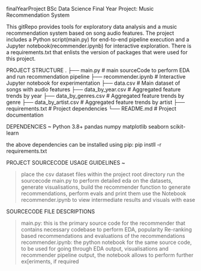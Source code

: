 finalYearProject
BSc Data Science Final Year Project: Music Recommendation System

This gitRepo provides tools for exploratory data analysis and a music recommendation system based on song audio features. 
The project includes a Python script(main.py) for end-to-end pipeline execution and a Jupyter notebook(recommender.ipynb) for interactive exploration.
There is a requirements.txt that enlists the version of packages that were used for this project.


 PROJECT STRUCTURE
.
├── main.py                 # main sourceCode to perform EDA and run recommendation pipeline
├── recommender.ipynb       # Interactive Jupyter notebook for experimentation
├── data.csv                # Main dataset of songs with audio features
├── data_by_year.csv        # Aggregated feature trends by year
├── data_by_genres.csv      # Aggregated feature trends by genre
├── data_by_artist.csv      # Aggregated feature trends by artist
├── requirements.txt        # Project dependencies
└── README.md               # Project documentation


DEPENDENCIES
~
Python 3.8+
pandas
numpy
matplotlib
seaborn
scikit-learn

the above dependencies can be installed using pip: pip instll -r requirements.txt


PROJECT SOURCECODE USAGE GUIDELINES
~
> place the csv dataset files within the project root directory
> run the sourcecode main.py to perform detailed eda on the datasets, generate visualisations, build the recommender function to generate recommendations, perform evals and print them 
> use the Notebook recommender.ipynb to view intermediate results and visuals with ease


SOURCECODE FILE DESCRIPTIONS

> main.py: this is the primary source code for the recommender that contains necessary codebase to perform EDA, popularity Re-ranking based recommendations and evaluations of the recommendations
> recommender.ipynb: the python notebook for the same source code, to be used for going through EDA output, visualisations and recommender pipeline output, the notebook allows to perform further ex[eriments, if required 
